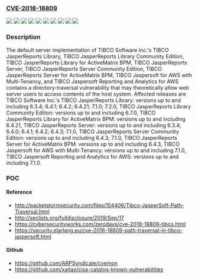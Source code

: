 ### [CVE-2018-18809](https://cve.mitre.org/cgi-bin/cvename.cgi?name=CVE-2018-18809)
![](https://img.shields.io/static/v1?label=Product&message=TIBCO%20JasperReports%20Library%20Community%20Edition&color=blue)
![](https://img.shields.io/static/v1?label=Product&message=TIBCO%20JasperReports%20Library%20for%20ActiveMatrix%20BPM&color=blue)
![](https://img.shields.io/static/v1?label=Product&message=TIBCO%20JasperReports%20Library&color=blue)
![](https://img.shields.io/static/v1?label=Product&message=TIBCO%20JasperReports%20Server%20Community%20Edition&color=blue)
![](https://img.shields.io/static/v1?label=Product&message=TIBCO%20JasperReports%20Server%20for%20ActiveMatrix%20BPM&color=blue)
![](https://img.shields.io/static/v1?label=Product&message=TIBCO%20JasperReports%20Server&color=blue)
![](https://img.shields.io/static/v1?label=Product&message=TIBCO%20Jaspersoft%20Reporting%20and%20Analytics%20for%20AWS&color=blue)
![](https://img.shields.io/static/v1?label=Product&message=TIBCO%20Jaspersoft%20for%20AWS%20with%20Multi-Tenancy&color=blue)
![](https://img.shields.io/static/v1?label=Version&message=n%2Fa&color=blue)
![](https://img.shields.io/static/v1?label=Vulnerability&message=The%20impact%20of%20this%20vulnerability%20includes%20the%20theoretical%20possibility%20that%20a%20web%20server%20using%20the%20provided%20DefaultWebResourceHandler%20could%20expose%20details%20of%20the%20host%20system.%20The%20disclosed%20data%20could%20include%20credentials%20to%20access%20other%20systems.&color=brighgreen)

### Description

The default server implementation of TIBCO Software Inc.'s TIBCO JasperReports Library, TIBCO JasperReports Library Community Edition, TIBCO JasperReports Library for ActiveMatrix BPM, TIBCO JasperReports Server, TIBCO JasperReports Server Community Edition, TIBCO JasperReports Server for ActiveMatrix BPM, TIBCO Jaspersoft for AWS with Multi-Tenancy, and TIBCO Jaspersoft Reporting and Analytics for AWS contains a directory-traversal vulnerability that may theoretically allow web server users to access contents of the host system. Affected releases are TIBCO Software Inc.'s TIBCO JasperReports Library: versions up to and including 6.3.4; 6.4.1; 6.4.2; 6.4.21; 7.1.0; 7.2.0, TIBCO JasperReports Library Community Edition: versions up to and including 6.7.0, TIBCO JasperReports Library for ActiveMatrix BPM: versions up to and including 6.4.21, TIBCO JasperReports Server: versions up to and including 6.3.4; 6.4.0; 6.4.1; 6.4.2; 6.4.3; 7.1.0, TIBCO JasperReports Server Community Edition: versions up to and including 6.4.3; 7.1.0, TIBCO JasperReports Server for ActiveMatrix BPM: versions up to and including 6.4.3, TIBCO Jaspersoft for AWS with Multi-Tenancy: versions up to and including 7.1.0, TIBCO Jaspersoft Reporting and Analytics for AWS: versions up to and including 7.1.0.

### POC

#### Reference
- http://packetstormsecurity.com/files/154406/Tibco-JasperSoft-Path-Traversal.html
- http://seclists.org/fulldisclosure/2019/Sep/17
- https://cybersecurityworks.com/zerodays/cve-2018-18809-tibco.html
- https://security.elarlang.eu/cve-2018-18809-path-traversal-in-tibco-jaspersoft.html

#### Github
- https://github.com/ARPSyndicate/cvemon
- https://github.com/xaitax/cisa-catalog-known-vulnerabilities

